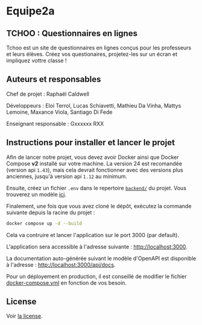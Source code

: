 # Equipe2a

## TCHOO : Questionnaires en lignes

Tchoo est un site de questionnaires en lignes conçus pour les professeurs et leurs élèves. Créez vos questionaires, projetez-les sur un écran et impliquez vottre classe !

## Auteurs et responsables
Chef de projet : Raphaël Caldwell

Développeurs : Eloi Terrol, Lucas Schiavetti, Mathieu Da Vinha, Mattys Lemoine, Maxance Viola, Santiago Di Fede

Enseignant responsable : Gxxxxxx RXX

## Instructions pour installer et lancer le projet

Afin de lancer notre projet, vous devez avoir Docker ainsi que Docker Compose **v2** installé sur votre machine. La version 24 est recomandée (version api `1.43`), mais cela devrait fonctionner avec des versions plus anciennes, jusqu'à version api `1.12` au minimum.

Ensuite, créez un fichier `.env` dans le repertoire [`backend/`](./backend/) du projet. Vous trouverez un modèle [ici](./backend/README.md).

Finalement, une fois que vous avez cloné le dépôt, exécutez la commande suivante depuis la racine du projet :

```sh
docker compose up -d --build
```

Cela va contruire et lancer l'application sur le port 3000 (par default).

L'application sera accessible à l'adresse suivante : [http://localhost:3000](http://localhost:3000).

La documentation auto-générée suivant le modèle d'OpenAPI est disponible à l'adresse : [http://localhost:3000/api/docs](http://localhost:3000/api/docs).

Pour un déployement en production, il est conseillé de modifier le fichier [docker-compose.yml](./docker-compose.yml) en fonction de vos besoin.

## License

Voir [la license](./LICENCE).
